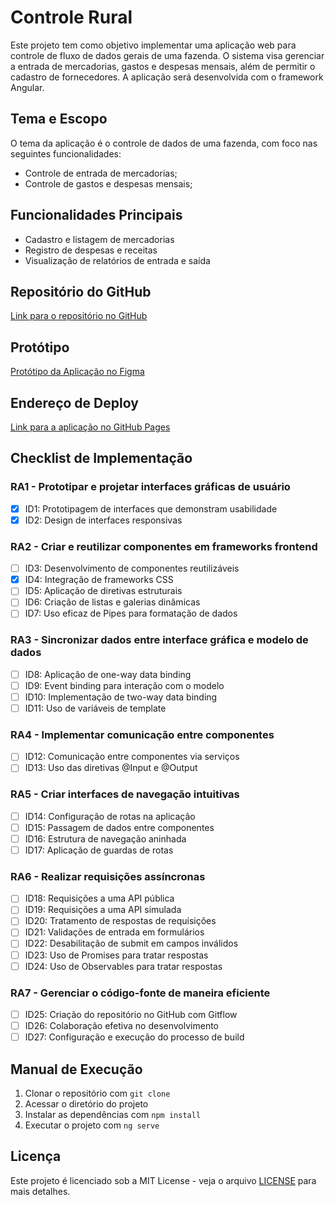 # Controle Rural

Este projeto tem como objetivo implementar uma aplicação web para controle de fluxo de dados gerais de uma fazenda. O sistema visa gerenciar a entrada de mercadorias, gastos e despesas mensais, além de permitir o cadastro de fornecedores. A aplicação será desenvolvida com o framework Angular.

## Tema e Escopo

O tema da aplicação é o controle de dados de uma fazenda, com foco nas seguintes funcionalidades:

- Controle de entrada de mercadorias;
- Controle de gastos e despesas mensais;

## Funcionalidades Principais

- Cadastro e listagem de mercadorias
- Registro de despesas e receitas
- Visualização de relatórios de entrada e saída

## Repositório do GitHub

[Link para o repositório no GitHub](https://github.com/viniciusciunek/controle-rural-web3)

## Protótipo

[Protótipo da Aplicação no Figma](https://www.figma.com)

## Endereço de Deploy

[Link para a aplicação no GitHub Pages](https://usuario.github.io/)

## Checklist de Implementação

### RA1 - Prototipar e projetar interfaces gráficas de usuário

- [x] ID1: Prototipagem de interfaces que demonstram usabilidade
- [x] ID2: Design de interfaces responsivas

### RA2 - Criar e reutilizar componentes em frameworks frontend

- [ ] ID3: Desenvolvimento de componentes reutilizáveis
- [x] ID4: Integração de frameworks CSS
- [ ] ID5: Aplicação de diretivas estruturais
- [ ] ID6: Criação de listas e galerias dinâmicas
- [ ] ID7: Uso eficaz de Pipes para formatação de dados

### RA3 - Sincronizar dados entre interface gráfica e modelo de dados

- [ ] ID8: Aplicação de one-way data binding
- [ ] ID9: Event binding para interação com o modelo
- [ ] ID10: Implementação de two-way data binding
- [ ] ID11: Uso de variáveis de template

### RA4 - Implementar comunicação entre componentes

- [ ] ID12: Comunicação entre componentes via serviços
- [ ] ID13: Uso das diretivas @Input e @Output

### RA5 - Criar interfaces de navegação intuitivas

- [ ] ID14: Configuração de rotas na aplicação
- [ ] ID15: Passagem de dados entre componentes
- [ ] ID16: Estrutura de navegação aninhada
- [ ] ID17: Aplicação de guardas de rotas

### RA6 - Realizar requisições assíncronas

- [ ] ID18: Requisições a uma API pública
- [ ] ID19: Requisições a uma API simulada
- [ ] ID20: Tratamento de respostas de requisições
- [ ] ID21: Validações de entrada em formulários
- [ ] ID22: Desabilitação de submit em campos inválidos
- [ ] ID23: Uso de Promises para tratar respostas
- [ ] ID24: Uso de Observables para tratar respostas

### RA7 - Gerenciar o código-fonte de maneira eficiente

- [ ] ID25: Criação do repositório no GitHub com Gitflow
- [ ] ID26: Colaboração efetiva no desenvolvimento
- [ ] ID27: Configuração e execução do processo de build

## Manual de Execução

1. Clonar o repositório com `git clone`
2. Acessar o diretório do projeto
3. Instalar as dependências com `npm install`
4. Executar o projeto com `ng serve`

## Licença

Este projeto é licenciado sob a MIT License - veja o arquivo [LICENSE](LICENSE) para mais detalhes.
